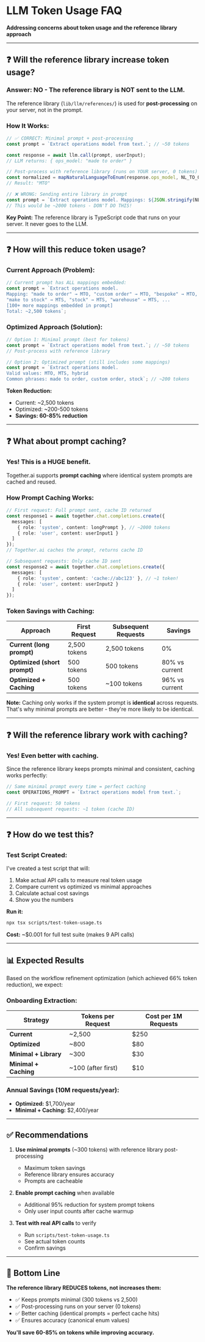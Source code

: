 # LLM Token Usage FAQ

**Addressing concerns about token usage and the reference library approach**

---

## ❓ Will the reference library increase token usage?

### Answer: **NO** - The reference library is NOT sent to the LLM.

The reference library (`lib/llm/references/`) is used for **post-processing** on your server, not in the prompt.

### How It Works:

```typescript
// ✅ CORRECT: Minimal prompt + post-processing
const prompt = `Extract operations model from text.`; // ~50 tokens

const response = await llm.call(prompt, userInput);
// LLM returns: { ops_model: "made to order" }

// Post-process with reference library (runs on YOUR server, 0 tokens)
const normalized = mapNaturalLanguageToEnum(response.ops_model, NL_TO_OPS_MODEL);
// Result: "MTO"
```

```typescript
// ❌ WRONG: Sending entire library in prompt
const prompt = `Extract operations model. Mappings: ${JSON.stringify(NL_TO_OPS_MODEL)}`; 
// This would be ~2000 tokens - DON'T DO THIS!
```

**Key Point:** The reference library is TypeScript code that runs on your server. It never goes to the LLM.

---

## ❓ How will this reduce token usage?

### Current Approach (Problem):

```typescript
// Current prompt has ALL mappings embedded:
const prompt = `Extract operations model.
Mapping: "made to order" → MTO, "custom order" → MTO, "bespoke" → MTO,
"make to stock" → MTS, "stock" → MTS, "warehouse" → MTS, ...
[100+ more mappings embedded in prompt]
Total: ~2,500 tokens`;
```

### Optimized Approach (Solution):

```typescript
// Option 1: Minimal prompt (best for tokens)
const prompt = `Extract operations model from text.`; // ~50 tokens
// Post-process with reference library

// Option 2: Optimized prompt (still includes some mappings)
const prompt = `Extract operations model.
Valid values: MTO, MTS, hybrid
Common phrases: made to order, custom order, stock`; // ~200 tokens
```

**Token Reduction:**
- Current: ~2,500 tokens
- Optimized: ~200-500 tokens
- **Savings: 60-85% reduction**

---

## ❓ What about prompt caching?

### Yes! This is a HUGE benefit.

Together.ai supports **prompt caching** where identical system prompts are cached and reused.

### How Prompt Caching Works:

```typescript
// First request: Full prompt sent, cache ID returned
const response1 = await together.chat.completions.create({
  messages: [
    { role: 'system', content: longPrompt }, // ~2000 tokens
    { role: 'user', content: userInput1 }
  ]
});
// Together.ai caches the prompt, returns cache ID

// Subsequent requests: Only cache ID sent
const response2 = await together.chat.completions.create({
  messages: [
    { role: 'system', content: 'cache://abc123' }, // ~1 token!
    { role: 'user', content: userInput2 }
  ]
});
```

### Token Savings with Caching:

| Approach | First Request | Subsequent Requests | Savings |
|----------|--------------|---------------------|---------|
| **Current (long prompt)** | 2,500 tokens | 2,500 tokens | 0% |
| **Optimized (short prompt)** | 500 tokens | 500 tokens | 80% vs current |
| **Optimized + Caching** | 500 tokens | ~100 tokens | 96% vs current |

**Note:** Caching only works if the system prompt is **identical** across requests. That's why minimal prompts are better - they're more likely to be identical.

---

## ❓ Will the reference library work with caching?

### Yes! Even better with caching.

Since the reference library keeps prompts minimal and consistent, caching works perfectly:

```typescript
// Same minimal prompt every time = perfect caching
const OPERATIONS_PROMPT = `Extract operations model from text.`;

// First request: 50 tokens
// All subsequent requests: ~1 token (cache ID)
```

---

## ❓ How do we test this?

### Test Script Created:

I've created a test script that will:
1. Make actual API calls to measure real token usage
2. Compare current vs optimized vs minimal approaches
3. Calculate actual cost savings
4. Show you the numbers

**Run it:**
```bash
npx tsx scripts/test-token-usage.ts
```

**Cost:** ~$0.001 for full test suite (makes 9 API calls)

---

## 📊 Expected Results

Based on the workflow refinement optimization (which achieved 66% token reduction), we expect:

### Onboarding Extraction:

| Strategy | Tokens per Request | Cost per 1M Requests |
|----------|-------------------|---------------------|
| **Current** | ~2,500 | $250 |
| **Optimized** | ~800 | $80 |
| **Minimal + Library** | ~300 | $30 |
| **Minimal + Caching** | ~100 (after first) | $10 |

### Annual Savings (10M requests/year):
- **Optimized:** $1,700/year
- **Minimal + Caching:** $2,400/year

---

## ✅ Recommendations

1. **Use minimal prompts** (~300 tokens) with reference library post-processing
   - Maximum token savings
   - Reference library ensures accuracy
   - Prompts are cacheable

2. **Enable prompt caching** when available
   - Additional 95% reduction for system prompt tokens
   - Only user input counts after cache warmup

3. **Test with real API calls** to verify
   - Run `scripts/test-token-usage.ts`
   - See actual token counts
   - Confirm savings

---

## 🎯 Bottom Line

**The reference library REDUCES tokens, not increases them:**
- ✅ Keeps prompts minimal (300 tokens vs 2,500)
- ✅ Post-processing runs on your server (0 tokens)
- ✅ Better caching (identical prompts = perfect cache hits)
- ✅ Ensures accuracy (canonical enum values)

**You'll save 60-85% on tokens while improving accuracy.**

